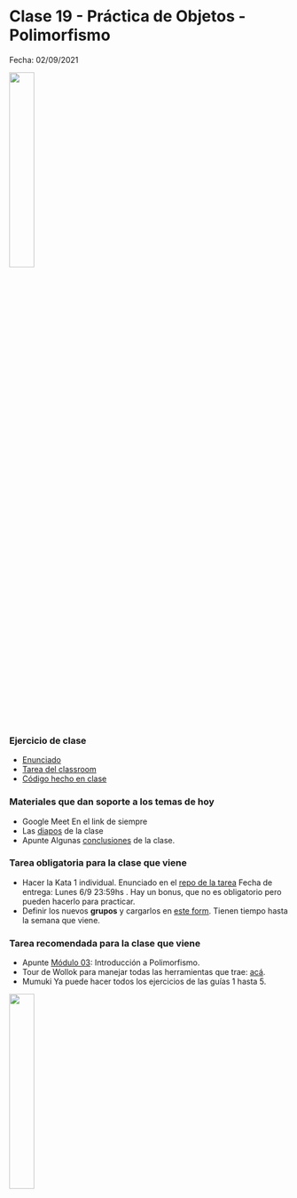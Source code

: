 # Clase 19 - Práctica de Objetos - Polimorfismo 

Fecha: 02/09/2021

<img src="http://i.imgur.com/7pm5r.jpg" width="30%" height="30%" />

### Ejercicio de clase
* [Enunciado](https://docs.google.com/document/u/0/d/1YqR9PzIkVSkrhyN5EhvD6EhAWnk5YuvXAo0t8Oyk4RA/edit) 
* [Tarea del classroom](https://classroom.github.com/a/YWpIXUWS) 
* [Código hecho en clase](https://github.com/pdepjm/2021-o-tomyjerry-asanzo)

### Materiales que dan soporte a los temas de hoy

* Google Meet  En el link de siempre
* Las [diapos](https://docs.google.com/presentation/d/1VrmryI-d6U1pAKWiNFCzOFTljoiyq4L4yolpiYTkvO8/edit?usp=sharing) de la clase
* Apunte 	Algunas [conclusiones](https://docs.google.com/document/d/1wUrUw4EyEHXG65uI4eT74EXwDVvJrzyqMYR2ngofVek/edit) de la clase.

### Tarea obligatoria para la clase que viene 
* Hacer la Kata 1 individual. Enunciado en el [repo de la tarea](https://classroom.github.com/a/ghxy2B7x) Fecha de entrega: Lunes 6/9 23:59hs . Hay un bonus, que no es obligatorio pero pueden hacerlo para practicar.   
* Definir los nuevos **grupos** y cargarlos en [este form](https://docs.google.com/forms/d/e/1FAIpQLSeSSz7SFaklc6IJeW91uU2qOxPgZVxqeAncEisZS7xN9z9ERw/viewform). Tienen tiempo hasta la semana que viene.

### Tarea recomendada para la clase que viene

* Apunte	[Módulo 03](https://docs.google.com/document/d/1X7Sz12e7rbVO1x7uMD7ECjZnT-chELx0ElTPmNvNURU/edit#): Introducción a Polimorfismo.
* Tour de Wollok para manejar todas las herramientas que trae: [acá](https://www.wollok.org/tour/).
* Mumuki 	Ya puede hacer todos los ejercicios de las guías 1 hasta 5.

<img src="https://pdep-utn.github.io/viejogooglesite/Cursos/cursadas-anteriores/2020/2020-man-jueves/2020-man-jueves-bitacora/clase31-clasefinalfiesta/protocolo.jpg" width="30%" height="30%" />

